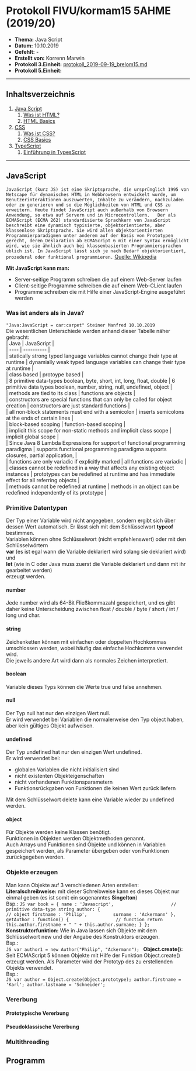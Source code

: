 # Protokoll FIVU/kormam15 5AHME (2019/20)

* **Thema:** Java Script
* **Datum:** 10.10.2019
* **Gefehlt:** -
* **Erstellt von:** Korrenn Marwin
* **Protokoll 3.Einheit:** [protokoll_2019-09-19_brelom15.md](protokoll_2019-09-19_brelom15.md)
* **Protokoll 5.Einheit:** 

----------------------------------------------------------------------------------------------

## Inhaltsverzeichnis

1. [Java Script](#java-script)
    1. [Was ist HTML?](#was-ist-HTML)
    2. [HTML Basics](#HTML-Basics)
2. [CSS](#CSS)
    1. [Was ist CSS?](#was-ist-CSS)
    2. [CSS Basics](#CSS-Basics)
3. [TypeScript](#TypeScript)
    1. [Einführung in TypesScript](#einführung-in-typescript)

----------------------------------------------------------------------------------------------

## JavaScript  
`JavaScript (kurz JS) ist eine Skriptsprache, die ursprünglich 1995 von Netscape für dynamisches HTML in Webbrowsern entwickelt wurde, um Benutzerinteraktionen auszuwerten, Inhalte zu verändern, nachzuladen oder zu generieren und so die Möglichkeiten von HTML und CSS zu erweitern. Heute findet JavaScript auch außerhalb von Browsern Anwendung, so etwa auf Servern und in Microcontrollern.  
Der als ECMAScript (ECMA 262) standardisierte Sprachkern von JavaScript beschreibt eine dynamisch typisierte, objektorientierte, aber klassenlose Skriptsprache. Sie wird allen objektorientierten Programmierparadigmen unter anderem auf der Basis von Prototypen gerecht, deren Deklaration ab ECMAScript 6 mit einer Syntax ermöglicht wird, wie sie ähnlich auch bei klassenbasierten Programmiersprachen üblich ist. In JavaScript lässt sich je nach Bedarf objektorientiert, prozedural oder funktional programmieren.` 
[Quelle: Wikipedia](https://de.wikipedia.org/wiki/JavaScript)  
  
**Mit JavaScript kann man:**  
- Server-seitige Programm schreiben die auf einem Web-Server laufen  
- Client-seitige Programme schreiben die auf einem Web-CLient laufen  
- Programme schreiben die mit Hilfe einer JavaScript-Engine ausgeführt werden  
### Was ist anders als in Java?  
`"Java:JavaScript = car:carpet" Steiner Manfred 10.10.2019`  
Die wesentlichen Unterschiede werden anhand dieser Tabelle näher gebracht:  
| Java | JavaScript |  
| ---- | ---------- |  
| statically strong typed language
variables cannot change their type at runtime | dynamially weak typed language
variables can change their type at runtime |    
| class based | protoype based |  
| 8 primitive data-types
boolean, byte, short, int, long, float, double | 6 primitive data types
boolean, number, string, null, undefined, object |  
| methods are tied to its class | functions are objects |  
| constructors are special functions that can only be called for object creation | constructors are just standard functions |  
| all non-block statements must end with a semicolon | inserts semicolons at the ends of certain lines |  
| block-based scoping | function-based scoping |  
| implicit this scope for non-static methods and implicit class scope | implicit global scope |  
| Since Java 8 Lambda Expressions for support of functional programming paradigma | supports functional programming paradigma
supports closures, partial application, |  
| functions are only variadic if explicitly marked | all functions are variadic |  
| classes cannot be redefined in a way that affects any existing object instances | prototypes can be redefined at runtime and has immediate effect for all referring objects |  
| methods cannot be redefined at runtime | methods in an object can be redefined independently of its prototype |  
### Primitive Datentypen  
Der Typ einer Variable wird nicht angegeben, sondern ergibt sich über dessen Wert automatisch. Er lässt sich mit dem Schlüsselwort **typeof** bestimmen.  
Variablen können ohne Schlüsselwort (nicht empfehlenswert) oder mit den Schlüsselwörtern  
**var** (es ist egal wann die Variable deklariert wird solang sie deklariert wird)  
und  
**let** (wie in C oder Java muss zuerst die Variable deklariert und dann mit ihr gearbeitet werden)  
erzeugt werden.  
#### number  
Jede number wird als 64-Bit Fließkommazahl gespeichert, und es gibt daher keine Unterscheidung zwischen float / double / byte / short / int / long und char.  
#### string  
Zeichenketten können mit einfachen oder doppelten Hochkommas umschlossen werden, wobei häufig das einfache Hochkomma verwendet wird.  
Die jeweils andere Art wird dann als normales Zeichen interpretiert.  
#### boolean  
Variable dieses Typs können die Werte true und false annehmen.  
#### null  
Der Typ null hat nur den einzigen Wert null.  
Er wird verwendet bei Variablen die normalerweise den Typ object haben, aber kein gültiges Objekt aufweisen.  
#### undefined  
Der Typ undefined hat nur den einzigen Wert undefined.  
Er wird verwendet bei:  
- globalen Variablen die nicht initialisiert sind  
- nicht existenten Objekteigenschaften  
- nicht vorhandenen Funktionsparametern  
- Funktionsrückgaben von Funktionen die keinen Wert zurück liefern  
  
Mit dem Schlüsselwort delete kann eine Variable wieder zu undefined werden.  
#### object  
Für Objekte werden keine Klassen benötigt.  
Funktionen in Objekten werden Objektmethoden genannt.  
Auch Arrays und Funktionen sind Objekte und können in Variablen gespeichert werden, als Parameter übergeben oder von Funktionen zurückgegeben werden.  
### Objekte erzeugen  
Man kann Objekte auf 3 verschiedenen Arten erstellen:  
**Literalschreibweise:** mit dieser Schreibweise kann es dieses Objekt nur einmal geben (es ist somit ein sogenanntes **Singelton**)  
Bsp.:
``JS
var book = {
  name : 'Javascript',                      // primitive data-type string
  author: {                                 // object
    firstname : 'Philip',         
    surname : 'Ackermann'
  },
  getAuthor : function() {                  // function
    return this.author.firstname + " " + this.author.surname;
  }
};
``
**Konstruktorfunktion:** Wie in Java lassen sich Objekte mit dem Schlüsselwort new und der Angabe des Konstruktors erzeugen.  
Bsp.:  
``JS
var author1 = new Author("Philip", "Ackermann");
``
**Object.create():** Seit ECMAScript 5 können Objekte mit Hilfe der Funktion Object.create() erzeugt werden. Als Parameter wird der Prototyp des zu erstellenden Objekts verwendet.  
Bsp.:  
``JS
var author = Object.create(Object.prototype);
author.firstname = 'Karl';
author.lastname = 'Schneider';
``
### Vererbung  
#### Prototypische Vererbung  
#### Pseudoklassische Vererbung  

### Multithreading

## Programm  
